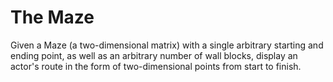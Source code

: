 # The Maze

Given a Maze (a two-dimensional matrix) with a single arbitrary starting and
ending point, as well as an arbitrary number of wall blocks, display an actor's
route in the form of two-dimensional points from start to finish.
